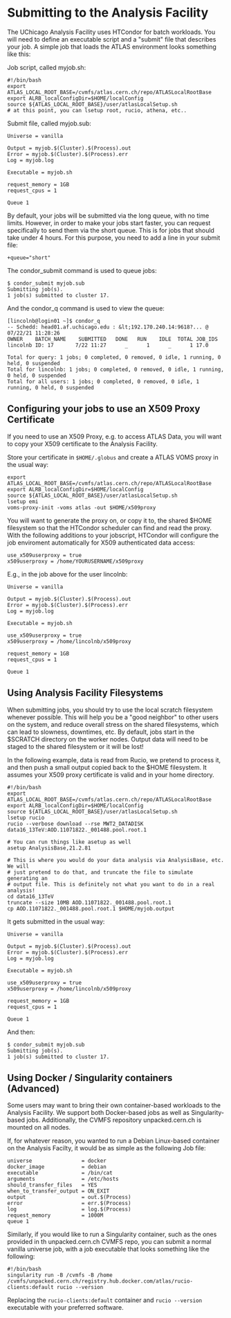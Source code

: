 # Submitting to the Analysis Facility

The UChicago Analysis Facility uses HTCondor for batch workloads. You will need to define an executable script and a "submit" file that describes your job. A simple job that loads the ATLAS environment looks something like this:

Job script, called myjob.sh:

    #!/bin/bash
    export ATLAS_LOCAL_ROOT_BASE=/cvmfs/atlas.cern.ch/repo/ATLASLocalRootBase
    export ALRB_localConfigDir=$HOME/localConfig
    source ${ATLAS_LOCAL_ROOT_BASE}/user/atlasLocalSetup.sh
    # at this point, you can lsetup root, rucio, athena, etc..

Submit file, called myjob.sub:

    Universe = vanilla

    Output = myjob.$(Cluster).$(Process).out
    Error = myjob.$(Cluster).$(Process).err
    Log = myjob.log

    Executable = myjob.sh

    request_memory = 1GB
    request_cpus = 1

    Queue 1

By default, your jobs will be submitted via the long queue, with no time limits. However, in order to make your jobs start faster, you can request specifically to send them via the short queue. This is for jobs that should take under 4 hours. For this purpose, you need to add a line in your submit file:

    +queue="short"

The condor_submit command is used to queue jobs:

    $ condor_submit myjob.sub
    Submitting job(s).
    1 job(s) submitted to cluster 17.

And the condor_q command is used to view the queue:

    [lincolnb@login01 ~]$ condor_q
    -- Schedd: head01.af.uchicago.edu : &lt;192.170.240.14:9618?... @ 07/22/21 11:28:26
    OWNER    BATCH_NAME    SUBMITTED   DONE   RUN    IDLE  TOTAL JOB_IDS
    lincolnb ID: 17       7/22 11:27      _      1      _      1 17.0

    Total for query: 1 jobs; 0 completed, 0 removed, 0 idle, 1 running, 0 held, 0 suspended
    Total for lincolnb: 1 jobs; 0 completed, 0 removed, 0 idle, 1 running, 0 held, 0 suspended
    Total for all users: 1 jobs; 0 completed, 0 removed, 0 idle, 1 running, 0 held, 0 suspended

## Configuring your jobs to use an X509 Proxy Certificate

If you need to use an X509 Proxy, e.g. to access ATLAS Data, you will want to copy your X509 certificate to the Analysis Facility.

Store your certificate in <code>$HOME/.globus</code> and create a ATLAS VOMS proxy in the usual way:

    export ATLAS_LOCAL_ROOT_BASE=/cvmfs/atlas.cern.ch/repo/ATLASLocalRootBase
    export ALRB_localConfigDir=$HOME/localConfig
    source ${ATLAS_LOCAL_ROOT_BASE}/user/atlasLocalSetup.sh
    lsetup emi
    voms-proxy-init -voms atlas -out $HOME/x509proxy

You will want to generate the proxy on, or copy it to, the shared $HOME filesystem so that the HTCondor scheduler can find and read the proxy. With the following additions to your jobscript, HTCondor will configure the job enviroment automatically for X509 authenticated data access:

    use_x509userproxy = true
    x509userproxy = /home/YOURUSERNAME/x509proxy

E.g., in the job above for the user lincolnb:
    
    Universe = vanilla

    Output = myjob.$(Cluster).$(Process).out
    Error = myjob.$(Cluster).$(Process).err
    Log = myjob.log

    Executable = myjob.sh

    use_x509userproxy = true
    x509userproxy = /home/lincolnb/x509proxy

    request_memory = 1GB
    request_cpus = 1

    Queue 1

## Using Analysis Facility Filesystems

When submitting jobs, you should try to use the local scratch filesystem whenever possible. This will help you be a "good neighbor" to other users on the system, and reduce overall stress on the shared filesystems, which can lead to slowness, downtimes, etc. By default, jobs start in the $SCRATCH directory on the worker nodes. Output data will need to be staged to the shared filesystem or it will be lost!

In the following example, data is read from Rucio, we pretend to process it, and then push a small output copied back to the $HOME filesystem. It assumes your X509 proxy certificate is valid and in your home directory.

    #!/bin/bash
    export ATLAS_LOCAL_ROOT_BASE=/cvmfs/atlas.cern.ch/repo/ATLASLocalRootBase
    export ALRB_localConfigDir=$HOME/localConfig
    source ${ATLAS_LOCAL_ROOT_BASE}/user/atlasLocalSetup.sh
    lsetup rucio
    rucio --verbose download --rse MWT2_DATADISK data16_13TeV:AOD.11071822._001488.pool.root.1

    # You can run things like asetup as well
    asetup AnalysisBase,21.2.81

    # This is where you would do your data analysis via AnalysisBase, etc. We will
    # just pretend to do that, and truncate the file to simulate generating an
    # output file. This is definitely not what you want to do in a real analysis!
    cd data16_13TeV
    truncate --size 10MB AOD.11071822._001488.pool.root.1
    cp AOD.11071822._001488.pool.root.1 $HOME/myjob.output

It gets submitted in the usual way:

    Universe = vanilla

    Output = myjob.$(Cluster).$(Process).out
    Error = myjob.$(Cluster).$(Process).err
    Log = myjob.log

    Executable = myjob.sh

    use_x509userproxy = true
    x509userproxy = /home/lincolnb/x509proxy

    request_memory = 1GB
    request_cpus = 1

    Queue 1

And then:

    $ condor_submit myjob.sub
    Submitting job(s).
    1 job(s) submitted to cluster 17.

## Using Docker / Singularity containers (Advanced)
Some users may want to bring their own container-based workloads to the Analysis Facility. We support both Docker-based jobs as well as Singularity-based jobs. Additionally, the CVMFS repository unpacked.cern.ch is mounted on all nodes.

If, for whatever reason, you wanted to run a Debian Linux-based container on the Analysis Facilty, it would be as simple as the following Job file:

    universe                = docker
    docker_image            = debian
    executable              = /bin/cat
    arguments               = /etc/hosts
    should_transfer_files   = YES
    when_to_transfer_output = ON_EXIT
    output                  = out.$(Process)
    error                   = err.$(Process)
    log                     = log.$(Process)
    request_memory          = 1000M
    queue 1

Similarly, if you would like to run a Singularity container, such as the ones provided in th unpacked.cern.ch CVMFS repo, you can submit a normal vanilla universe job, with a job executable that looks something like the following:

    #!/bin/bash
    singularity run -B /cvmfs -B /home /cvmfs/unpacked.cern.ch/registry.hub.docker.com/atlas/rucio-clients:default rucio --version

Replacing the `rucio-clients:default` container and `rucio --version` executable with your preferred software.
